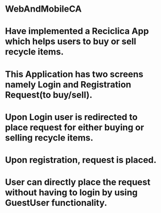 # WebAndMobileCA
# Have implemented a Reciclica App which helps users to buy or sell recycle items.
# This Application has two screens namely Login and Registration Request(to buy/sell).
# Upon Login user is redirected to place request for either buying or selling recycle items.
# Upon registration, request is placed.
# User can directly place the request without having to login by using GuestUser functionality.
